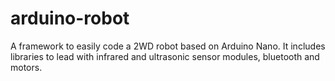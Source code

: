 # arduino-robot
A framework to easily code a 2WD robot based on Arduino Nano. It includes libraries to lead with infrared and ultrasonic sensor modules, bluetooth and motors.
